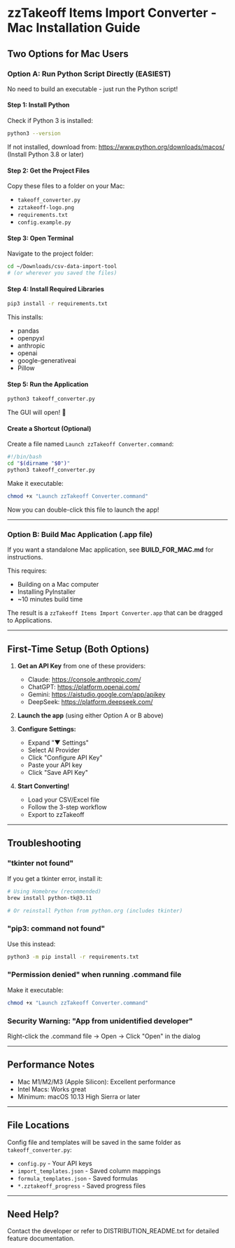 # zzTakeoff Items Import Converter - Mac Installation Guide

## Two Options for Mac Users

### Option A: Run Python Script Directly (EASIEST)

No need to build an executable - just run the Python script!

#### Step 1: Install Python

Check if Python 3 is installed:
```bash
python3 --version
```

If not installed, download from: https://www.python.org/downloads/macos/
(Install Python 3.8 or later)

#### Step 2: Get the Project Files

Copy these files to a folder on your Mac:
- `takeoff_converter.py`
- `zztakeoff-logo.png`
- `requirements.txt`
- `config.example.py`

#### Step 3: Open Terminal

Navigate to the project folder:
```bash
cd ~/Downloads/csv-data-import-tool
# (or wherever you saved the files)
```

#### Step 4: Install Required Libraries

```bash
pip3 install -r requirements.txt
```

This installs:
- pandas
- openpyxl
- anthropic
- openai
- google-generativeai
- Pillow

#### Step 5: Run the Application

```bash
python3 takeoff_converter.py
```

The GUI will open! 🎉

#### Create a Shortcut (Optional)

Create a file named `Launch zzTakeoff Converter.command`:

```bash
#!/bin/bash
cd "$(dirname "$0")"
python3 takeoff_converter.py
```

Make it executable:
```bash
chmod +x "Launch zzTakeoff Converter.command"
```

Now you can double-click this file to launch the app!

---

### Option B: Build Mac Application (.app file)

If you want a standalone Mac application, see **BUILD_FOR_MAC.md** for instructions.

This requires:
- Building on a Mac computer
- Installing PyInstaller
- ~10 minutes build time

The result is a `zzTakeoff Items Import Converter.app` that can be dragged to Applications.

---

## First-Time Setup (Both Options)

1. **Get an API Key** from one of these providers:
   - Claude: https://console.anthropic.com/
   - ChatGPT: https://platform.openai.com/
   - Gemini: https://aistudio.google.com/app/apikey
   - DeepSeek: https://platform.deepseek.com/

2. **Launch the app** (using either Option A or B above)

3. **Configure Settings:**
   - Expand "▼ Settings"
   - Select AI Provider
   - Click "Configure API Key"
   - Paste your API key
   - Click "Save API Key"

4. **Start Converting!**
   - Load your CSV/Excel file
   - Follow the 3-step workflow
   - Export to zzTakeoff

---

## Troubleshooting

### "tkinter not found"

If you get a tkinter error, install it:
```bash
# Using Homebrew (recommended)
brew install python-tk@3.11

# Or reinstall Python from python.org (includes tkinter)
```

### "pip3: command not found"

Use this instead:
```bash
python3 -m pip install -r requirements.txt
```

### "Permission denied" when running .command file

Make it executable:
```bash
chmod +x "Launch zzTakeoff Converter.command"
```

### Security Warning: "App from unidentified developer"

Right-click the .command file → Open → Click "Open" in the dialog

---

## Performance Notes

- Mac M1/M2/M3 (Apple Silicon): Excellent performance
- Intel Macs: Works great
- Minimum: macOS 10.13 High Sierra or later

---

## File Locations

Config file and templates will be saved in the same folder as `takeoff_converter.py`:
- `config.py` - Your API keys
- `import_templates.json` - Saved column mappings
- `formula_templates.json` - Saved formulas
- `*.zztakeoff_progress` - Saved progress files

---

## Need Help?

Contact the developer or refer to DISTRIBUTION_README.txt for detailed feature documentation.
